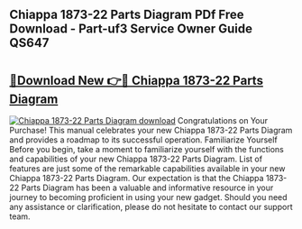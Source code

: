 ## Chiappa 1873-22 Parts Diagram PDf Free Download - Part-uf3 Service Owner Guide QS647

# <h2><a href="http://dfr5zp.blite.top/?on=Chiappa+1873-22+Parts+Diagram">🔗Download New 👉🔴 Chiappa 1873-22 Parts Diagram</a></h2>

[![Chiappa 1873-22 Parts Diagram download](https://i.imgur.com/lujVjoI.png)](http://dfr5zp.blite.top/?on=Chiappa+1873-22+Parts+Diagram)
Congratulations on Your Purchase! This manual celebrates your new Chiappa 1873-22 Parts Diagram and provides a roadmap to its successful operation. Familiarize Yourself Before you begin, take a moment to familiarize yourself with the functions and capabilities of your new Chiappa 1873-22 Parts Diagram. List of features are just some of the remarkable capabilities available in your new Chiappa 1873-22 Parts Diagram. Our expectation is that the Chiappa 1873-22 Parts Diagram has been a valuable and informative resource in your journey to becoming proficient in using your new gadget. Should you need any assistance or clarification, please do not hesitate to contact our support team.
